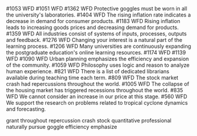 #1053 WFD
#1051 WFD
#1362 WFD
Protective goggles must be worn in all the university's laboratories.
#1404 WFD
The rising inflation rate indicates a decrease in demand for consumer products.
#1183 WFD
Rising inflation leads to increasing goods prices and decreasing demand for products.
#1359 WFD
All industries consist of systems of inputs, processes, outputs and feedback.
#1276 WFD
Changing your interest is a natural part of the learning process.
#1206 WFD
Many universities are continuously expanding the postgraduate education's online learning resources.
#1174 WFD
#1139 WFD
#1090 WFD
Urban planning emphasizes the efficiency and expansion of the community.
#1059 WFD
Philosophy uses logic and reason to analyze human experience.
#821 WFD
There is a list of dedicated librarians available during teaching time each term.
#809 WFD
The stock market crash had repercussions throughout the world.
#1005 WFD
The collapse of the housing market has triggered recessions throughout the world.
#835 WFD
We cannot consider an increase in our price at this stage.
#560 WFD
We support the research on problems related to tropical cyclone dynamics and forecasting.

grant
throughout
repercussion
crash
stock
quantitative
professional
naturally
pursue
goggle
efficiency
emphasize